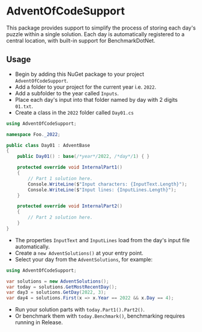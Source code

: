 # AdventOfCodeSupport
This package provides support to simplify the process of storing each day's puzzle within a single solution. Each day is automatically registered to a central location, with built-in support for BenchmarkDotNet.
## Usage
* Begin by adding this NuGet package to your project `AdventOfCodeSupport`.
* Add a folder to your project for the current year i.e. `2022`.
* Add a subfolder to the year called `Inputs`.
* Place each day's input into that folder named by day with 2 digits `01.txt`.
* Create a class in the `2022` folder called `Day01.cs`
```csharp
using AdventOfCodeSupport;

namespace Foo._2022;

public class Day01 : AdventBase
{
    public Day01() : base(/*year*/2022, /*day*/1) { }

    protected override void InternalPart1()
    {
        // Part 1 solution here.
        Console.WriteLine($"Input characters: {InputText.Length}");
        Console.WriteLine($"Input lines: {InputLines.Length}");
    }

    protected override void InternalPart2()
    {
        // Part 2 solution here.
    }
}
```
* The properties `InputText` and `InputLines` load from the day's input file automatically.
* Create a `new AdventSolutions()` at your entry point.
* Select your day from the `AdventSolutions`, for example:
```csharp
using AdventOfCodeSupport;

var solutions = new AdventSolutions();
var today = solutions.GetMostRecentDay();
var day3 = solutions.GetDay(2022, 3);
var day4 = solutions.First(x => x.Year == 2022 && x.Day == 4);
```
* Run your solution parts with `today.Part1().Part2()`.
* Or benchmark them with `today.Benchmark()`, benchmarking requires running in Release.
